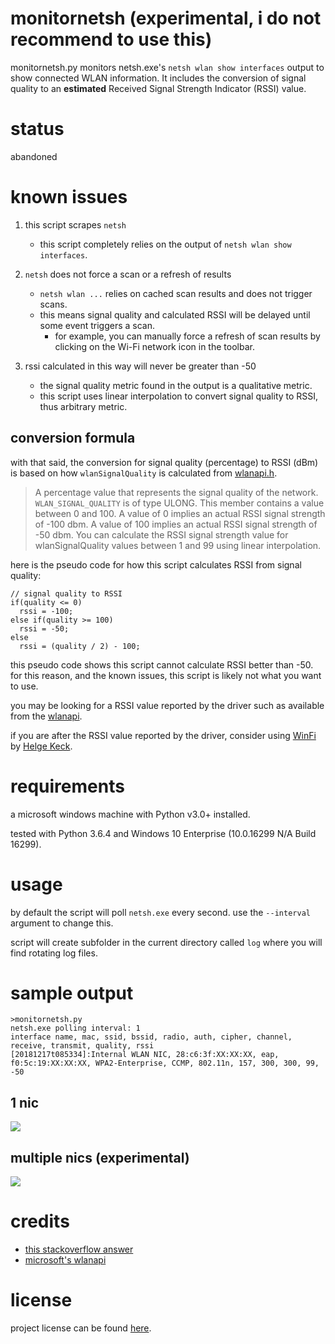 # monitornetsh (experimental, i do not recommend to use this)

monitornetsh.py monitors netsh.exe's `netsh wlan show interfaces` output to show connected WLAN information. It includes the conversion of signal quality to an **estimated** Received Signal Strength Indicator (RSSI) value. 

# status

abandoned

# known issues

1. this script scrapes `netsh`
    - this script completely relies on the output of `netsh wlan show interfaces`.

2. `netsh` does not force a scan or a refresh of results
    - `netsh wlan ...` relies on cached scan results and does not trigger scans.
    - this means signal quality and calculated RSSI will be delayed until some event triggers a scan.
        + for example, you can manually force a refresh of scan results by clicking on the Wi-Fi network icon in the toolbar.

3. rssi calculated in this way will never be greater than -50
    - the signal quality metric found in the output is a qualitative metric. 
    - this script uses linear interpolation to convert signal quality to RSSI, thus arbitrary metric.

## conversion formula

with that said, the conversion for signal quality (percentage) to RSSI (dBm) is based on how `wlanSignalQuality` is calculated from [wlanapi.h](https://docs.microsoft.com/en-us/windows/desktop/api/wlanapi/ns-wlanapi-_wlan_association_attributes).

> A percentage value that represents the signal quality of the network. `WLAN_SIGNAL_QUALITY` is of type ULONG. This member contains a value between 0 and 100. A value of 0 implies an actual RSSI signal strength of -100 dbm. A value of 100 implies an actual RSSI signal strength of -50 dbm. You can calculate the RSSI signal strength value for wlanSignalQuality values between 1 and 99 using linear interpolation.

here is the pseudo code for how this script calculates RSSI from signal quality:

```
// signal quality to RSSI
if(quality <= 0)
  rssi = -100;
else if(quality >= 100)
  rssi = -50;
else
  rssi = (quality / 2) - 100;
```

this pseudo code shows this script cannot calculate RSSI better than -50. for this reason, and the known issues, this script is likely not what you want to use. 

you may be looking for a RSSI value reported by the driver such as available from the [wlanapi](https://docs.microsoft.com/en-us/windows/desktop/api/wlanapi/).

if you are after the RSSI value reported by the driver, consider using [WinFi](http://www.helge-keck.com/) by [Helge Keck](https://twitter.com/HelgeKeck).

# requirements

a microsoft windows machine with Python v3.0+ installed.

tested with Python 3.6.4 and Windows 10 Enterprise (10.0.16299 N/A Build 16299).

# usage

by default the script will poll `netsh.exe` every second. use the `--interval` argument to change this. 

script will create subfolder in the current directory called `log` where you will find rotating log files.

# sample output

```
>monitornetsh.py
netsh.exe polling interval: 1
interface name, mac, ssid, bssid, radio, auth, cipher, channel, receive, transmit, quality, rssi
[20181217t085334]:Internal WLAN NIC, 28:c6:3f:XX:XX:XX, eap, f0:5c:19:XX:XX:XX, WPA2-Enterprise, CCMP, 802.11n, 157, 300, 300, 99, -50
```

## 1 nic

![](https://github.com/joshschmelzle/netsh.exe_signal-quality_to_rssi/blob/master/quality-to-rssi-multiple-nic.png)

## multiple nics (experimental)

![](https://github.com/joshschmelzle/netsh.exe_signal-quality_to_rssi/blob/master/quality-to-rssi-1-nic.png)

# credits

- [this stackoverflow answer](https://stackoverflow.com/questions/15797920/how-to-convert-wifi-signal-strength-from-quality-percent-to-rssi-dbm) 
- [microsoft's wlanapi](https://docs.microsoft.com/en-us/windows/desktop/api/wlanapi/) 

# license

project license can be found [here](https://github.com/joshschmelzle/netsh_quality_to_dbm/blob/master/LICENSE).
